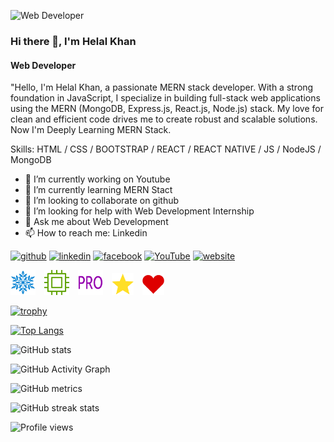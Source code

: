 ![Web Developer](https://media.licdn.com/dms/image/D5616AQFbVU8X04zQjg/profile-displaybackgroundimage-shrink_350_1400/0/1688804561434?e=1694044800&v=beta&t=OkAAtir_MbR66_hQrahk25oVdlCf3izKCbmLKOdYj10)

### Hi there 👋, I'm Helal Khan
#### Web Developer


"Hello, I'm Helal Khan, a passionate MERN stack developer. With a strong foundation in JavaScript, I specialize in building full-stack web applications using the MERN (MongoDB, Express.js, React.js, Node.js) stack. My love for clean and efficient code drives me to create robust and scalable solutions. Now I'm Deeply Learning MERN Stack.

Skills: HTML / CSS / BOOTSTRAP / REACT / REACT NATIVE / JS / NodeJS / MongoDB

- 🔭 I’m currently working on Youtube 
- 🌱 I’m currently learning MERN Stact 
- 👯 I’m looking to collaborate on github 
- 🤔 I’m looking for help with Web Development Internship 
- 💬 Ask me about Web Development 
- 📫 How to reach me: Linkedin 


[<img src='https://cdn.jsdelivr.net/npm/simple-icons@3.0.1/icons/github.svg' alt='github' height='40'>](https://github.com/https://github.com/helalkhandev)  [<img src='https://cdn.jsdelivr.net/npm/simple-icons@3.0.1/icons/linkedin.svg' alt='linkedin' height='40'>](https://www.linkedin.com/in/https://www.linkedin.com/in/helal-khan-555734211//)  [<img src='https://cdn.jsdelivr.net/npm/simple-icons@3.0.1/icons/facebook.svg' alt='facebook' height='40'>](https://www.facebook.com/https://www.facebook.com/helal.khan.923)  [<img src='https://cdn.jsdelivr.net/npm/simple-icons@3.0.1/icons/youtube.svg' alt='YouTube' height='40'>](https://www.youtube.com/channel/https://www.youtube.com/@TechTutorHelalKhan)  [<img src='https://cdn.jsdelivr.net/npm/simple-icons@3.0.1/icons/icloud.svg' alt='website' height='40'>](http://www.helal-khan.xyz/)  

<a href='https://archiveprogram.github.com/'><img src='https://raw.githubusercontent.com/acervenky/animated-github-badges/master/assets/acbadge.gif' width='40' height='40'></a> <a href='https://docs.github.com/en/developers'><img src='https://raw.githubusercontent.com/acervenky/animated-github-badges/master/assets/devbadge.gif' width='40' height='40'></a> <a href='https://github.com/pricing'><img src='https://raw.githubusercontent.com/acervenky/animated-github-badges/master/assets/pro.gif' width='40' height='40'></a> <a href='https://stars.github.com/'><img src='https://raw.githubusercontent.com/acervenky/animated-github-badges/master/assets/starbadge.gif' width='35' height='35'></a> <a href='https://docs.github.com/en/github/supporting-the-open-source-community-with-github-sponsors'><img src='https://raw.githubusercontent.com/acervenky/animated-github-badges/master/assets/sponsorbadge.gif' width='35' height='35'></a> 

[![trophy](https://github-profile-trophy.vercel.app/?username=https://github.com/helalkhandev)](https://github.com/ryo-ma/github-profile-trophy)

[![Top Langs](https://github-readme-stats.vercel.app/api/top-langs/?username=https://github.com/helalkhandev)](https://github.com/anuraghazra/github-readme-stats)

![GitHub stats](https://github-readme-stats.vercel.app/api?username=https://github.com/helalkhandev&show_icons=true&count_private=true)  

![GitHub Activity Graph](https://activity-graph.herokuapp.com/graph?username=https://github.com/helalkhandev)  

![GitHub metrics](https://metrics.lecoq.io/https://github.com/helalkhandev)  

![GitHub streak stats](https://streak-stats.demolab.com/?user=https://github.com/helalkhandev)  

![Profile views](https://gpvc.arturio.dev/https://github.com/helalkhandev)  
